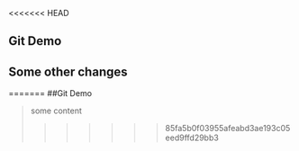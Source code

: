 <<<<<<< HEAD
## Git Demo

## Some other changes
=======
##Git Demo

> some content
>>>>>>> 85fa5b0f03955afeabd3ae193c05eed9ffd29bb3
